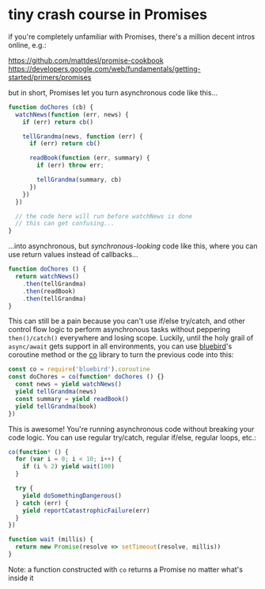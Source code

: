 # tiny crash course in Promises

if you're completely unfamiliar with Promises, there's a million decent intros online, e.g.:

https://github.com/mattdesl/promise-cookbook  
https://developers.google.com/web/fundamentals/getting-started/primers/promises

but in short, Promises let you turn asynchronous code like this...

```js
function doChores (cb) {
  watchNews(function (err, news) {
    if (err) return cb()

    tellGrandma(news, function (err) {
      if (err) return cb()

      readBook(function (err, summary) {
        if (err) throw err;

        tellGrandma(summary, cb)
      })
    })
  })

  // the code here will run before watchNews is done
  // this can get confusing...
}
```

...into asynchronous, but *synchronous-looking* code like this, where you can use return values instead of callbacks...

```js
function doChores () {
  return watchNews()
    .then(tellGrandma)
    .then(readBook)
    .then(tellGrandma)
}
```

This can still be a pain because you can't use if/else try/catch, and other control flow logic to perform asynchronous tasks without peppering `then()/catch()` everywhere and losing scope. Luckily, until the holy grail of `async/await` gets support in all environments, you can use [bluebird](https://github.com/petkaantonov/bluebird)'s coroutine method or the [co](https://github.com/tj/co) library to turn the previous code into this:

```js
const co = require('bluebird').coroutine
const doChores = co(function* doChores () {}
  const news = yield watchNews()
  yield tellGrandma(news)
  const summary = yield readBook()
  yield tellGrandma(book)
})
```

This is awesome! You're running asynchronous code without breaking your code logic. You can use regular try/catch, regular if/else, regular loops, etc.:

```js
co(function* () {
  for (var i = 0; i < 10; i++) {
    if (i % 2) yield wait(100)
  }

  try {
    yield doSomethingDangerous()
  } catch (err) {
    yield reportCatastrophicFailure(err)
  }
})

function wait (millis) {
  return new Promise(resolve => setTimeout(resolve, millis))
}
```

Note: a function constructed with `co` returns a Promise no matter what's inside it
